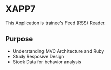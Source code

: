 # XAPP7
This Application is trainee's Feed (RSS) Reader.

## Purpose
* Understanding MVC Architecture and Ruby
* Study Resposive Design
* Stock Data for behavior analysis
